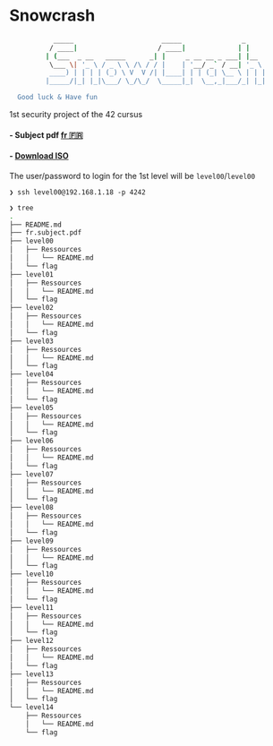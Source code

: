 # Snowcrash

```bash
           _____                      _____               _
          / ____|                    / ____|             | |
         | (___  _ __   _____      _| |     _ __ __ _ ___| |__
          \___ \| '_ \ / _ \ \ /\ / / |    | '__/ _` / __| '_ \
          ____) | | | | (_) \ V  V /| |____| | | (_| \__ \ | | |
         |_____/|_| |_|\___/ \_/\_/  \_____|_|  \__,_|___/_| |_|

  Good luck & Have fun
```

1st security project of the 42 cursus

#### - Subject pdf [fr 🇫🇷](./fr.subject.pdf)

#### - [Download ISO](https://projects.intra.42.fr/uploads/document/document/1272/SnowCrash.iso)

The user/password to login for the 1st level will be `level00`/`level00`

`❯ ssh level00@192.168.1.18 -p 4242`

```bash
❯ tree
.
├── README.md
├── fr.subject.pdf
├── level00
│   ├── Ressources
│   │   └── README.md
│   └── flag
├── level01
│   ├── Ressources
│   │   └── README.md
│   └── flag
├── level02
│   ├── Ressources
│   │   └── README.md
│   └── flag
├── level03
│   ├── Ressources
│   │   └── README.md
│   └── flag
├── level04
│   ├── Ressources
│   │   └── README.md
│   └── flag
├── level05
│   ├── Ressources
│   │   └── README.md
│   └── flag
├── level06
│   ├── Ressources
│   │   └── README.md
│   └── flag
├── level07
│   ├── Ressources
│   │   └── README.md
│   └── flag
├── level08
│   ├── Ressources
│   │   └── README.md
│   └── flag
├── level09
│   ├── Ressources
│   │   └── README.md
│   └── flag
├── level10
│   ├── Ressources
│   │   └── README.md
│   └── flag
├── level11
│   ├── Ressources
│   │   └── README.md
│   └── flag
├── level12
│   ├── Ressources
│   │   └── README.md
│   └── flag
├── level13
│   ├── Ressources
│   │   └── README.md
│   └── flag
└── level14
    ├── Ressources
    │   └── README.md
    └── flag
```
